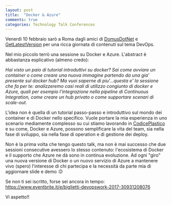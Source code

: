 ```yaml
---
layout: post
title:  "Docker & Azure"
comments: true
categories: Technology Talk Conferences
---
```


Venerdì 10 febbraio sarò a Roma dagli amici di [DomusDotNet](http://www.domusdotnet.org/) e [GetLatestVersion](http://www.getlatestversion.it/) per una ricca giornata di contenuti sul tema DevOps.

Nel mio piccolo terrò una sessione su Docker e Azure. L'abstract è abbastanza esplicativo (almeno credo):

_Hai visto un paio di tutorial introduttivi su docker? Sai come avviare un container o come creare una nuova immagine partendo da una gia' presente sul docker hub? Ma vuoi saperne di piu'...questa e' la sessione che fa per te: analizzeremo casi reali di utilizzo congiunto di docker e Azure, quali per esempio l'integrazione nella pipeline di Continuous Integration, come creare un hub privato o come supportare scenari di scale-out._

L'idea non è quella di un tutorial passo-passo e introduttivo sul mondo dei container e di Docker nello specifico. Vuole portare la mia esperienza in uno scenario mediamente complesso su cui stiamo lavorando in [CodicePlastico](www.codiceplastico.com) e su come, Docker e Azure, possono semplificare la vita del team, sia nella fase di sviluppo, sia nella fase di operation e di gestione dei deploy.

Non è la prima volta che tengo questo talk, ma non è mai successo che due sessioni consecutive avessero lo stesso contenuto: l'ecosistema di Docker e il supporto che Azure ne dà sono in continua evoluzione. Ad ogni "giro" una nuova versione di Docker o un nuovo servizio di Azure a mantenere vivo (spero) l'interesse di chi partecipa e la necessità da parte mia di aggiornare slide e demo :D

Se non ti sei iscritto, forse sei ancora in tempo: https://www.eventbrite.it/e/biglietti-devopswork-2017-30931208076

Vi aspetto!!
